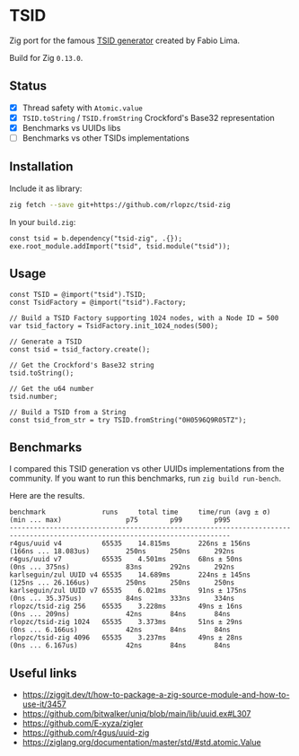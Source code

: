 # TSID

Zig port for the famous [TSID generator](https://github.com/f4b6a3/tsid-creator/) created by Fabio Lima.

Build for Zig `0.13.0`.

## Status

- [x] Thread safety with `Atomic.value`
- [x] `TSID.toString` / `TSID.fromString` Crockford's Base32 representation
- [x] Benchmarks vs UUIDs libs
- [ ] Benchmarks vs other TSIDs implementations

## Installation

Include it as library:
```sh
zig fetch --save git+https://github.com/rlopzc/tsid-zig
```

In your `build.zig`:
```
const tsid = b.dependency("tsid-zig", .{});
exe.root_module.addImport("tsid", tsid.module("tsid"));
```

## Usage

```
const TSID = @import("tsid").TSID;
const TsidFactory = @import("tsid").Factory;

// Build a TSID Factory supporting 1024 nodes, with a Node ID = 500
var tsid_factory = TsidFactory.init_1024_nodes(500);

// Generate a TSID
const tsid = tsid_factory.create();

// Get the Crockford's Base32 string
tsid.toString();

// Get the u64 number
tsid.number;

// Build a TSID from a String
const tsid_from_str = try TSID.fromString("0H0596Q9R05TZ");
```

## Benchmarks

I compared this TSID generation vs other UUIDs implementations from the community. If you want to run this benchmarks,
run `zig build run-bench`.

Here are the results.
```
benchmark              runs     total time     time/run (avg ± σ)     (min ... max)                p75        p99        p995
-----------------------------------------------------------------------------------------------------------------------------
r4gus/uuid v4          65535    14.815ms       226ns ± 156ns          (166ns ... 18.083us)         250ns      250ns      292ns
r4gus/uuid v7          65535    4.501ms        68ns ± 50ns            (0ns ... 375ns)              83ns       292ns      292ns
karlseguin/zul UUID v4 65535    14.689ms       224ns ± 145ns          (125ns ... 26.166us)         250ns      250ns      250ns
karlseguin/zul UUID v7 65535    6.021ms        91ns ± 175ns           (0ns ... 35.375us)           84ns       333ns      334ns
rlopzc/tsid-zig 256    65535    3.228ms        49ns ± 16ns            (0ns ... 209ns)              42ns       84ns       84ns
rlopzc/tsid-zig 1024   65535    3.373ms        51ns ± 29ns            (0ns ... 6.166us)            42ns       84ns       84ns
rlopzc/tsid-zig 4096   65535    3.237ms        49ns ± 28ns            (0ns ... 6.167us)            42ns       84ns       84ns
```

## Useful links

- https://ziggit.dev/t/how-to-package-a-zig-source-module-and-how-to-use-it/3457
- https://github.com/bitwalker/uniq/blob/main/lib/uuid.ex#L307
- https://github.com/E-xyza/zigler
- https://github.com/r4gus/uuid-zig
- https://ziglang.org/documentation/master/std/#std.atomic.Value
